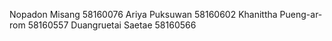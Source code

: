 Nopadon Misang 58160076
Ariya Puksuwan 58160602
Khanittha Pueng-ar-rom 58160557
Duangruetai Saetae 58160566
